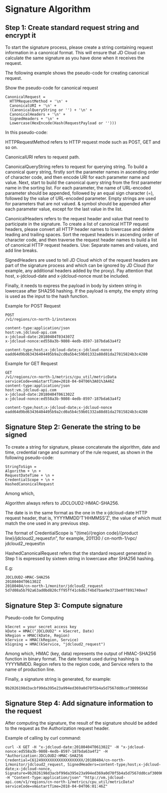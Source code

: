 # Signature Algorithm #
## Step 1: Create standard request string and encrypt it ##
To start the signature process, please create a string containing request information in a canonical format. This will ensure that JD Cloud can calculate the same signature as you have done when it receives the request. 

The following example shows the pseudo-code for creating canonical request.

Show the pseudo-code for canonical request

 

	CanonicalRequest =
	  HTTPRequestMethod + '\n' +
	  CanonicalURI + '\n' +
	  (CanonicalQueryString or '') + '\n' +
	  CanonicalHeaders + '\n' +
	  SignedHeaders + '\n' +
	  Lowercase(HexEncode(Hash(RequestPayload or '')))


In this pseudo-code:

HTTPRequestMethod refers to HTTP request mode such as POST, GET and so on.

CanonicalURI refers to request path.

CanonicalQueryString refers to request for querying string. To build a canonical query string, firstly sort the parameter names in ascending order of character code, and then encode URI for each parameter name and value. Next, start to build the canonical query string from the first parameter name in the sorting list. For each parameter, the name of URL-encoded parameter should be appended, followed by an equal sign character (=), followed by the value of URL-encoded parameter. Empty strings are used for parameters that are not valued. & symbol should be appended after each parameter value, except for the last value in the list.

CanonicalHeaders refers to the request header and value that need to participate in the signature. To create a list of canonical HTTP request headers, please convert all HTTP header names to lowercase and delete leading and trailing spaces. Sort the request headers in ascending order of character code, and then traverse the request header names to build a list of canonical HTTP request headers. Use: Separate names and values, and add line breaks.

SignedHeaders are used to tell JD Cloud which of the request headers are part of the signature process and which can be ignored by JD Cloud (for example, any additional headers added by the proxy). Pay attention that host, x-jdcloud-date and x-jdcloud-nonce must be included.

Finally, it needs to express the payload in body by sixteen string in lowercase after SHA256 hashing. If the payload is empty, the empty string is used as the input to the hash function.

 

Example for POST Request

 
	POST
	/v1/regions/cn-north-1/instances 

	content-type:application/json
	host:vm.jdcloud-api.com
	x-jdcloud-date:20180404T034307Z
	x-jdcloud-nonce:ed558a3b-9808-4edb-8597-187bda63a4f2 	

	content-type;host;x-jdcloud-date;x-jdcloud-nonce
	eadd64d9bd63436404495b9a2cd0a5b4c59b01332a88d81da27815824b3c4280
 

Example for GET Request

	GET
	/v1/regions/cn-north-1/metrics/cpu_util/metricData
	serviceCode=vm&startTime=2018-04-04T06%3A01%3A46Z
	content-type:application/json
	host:vm.jdcloud-api.com
	x-jdcloud-date:20180404T061302Z
	x-jdcloud-nonce:ed558a3b-9808-4edb-8597-187bda63a4f2 
	
	content-type;host;x-jdcloud-date;x-jdcloud-nonce
	eadd64d9bd63436404495b9a2cd0a5b4c59b01332a88d81da27815824b3c4280
 

## Signature Step 2: Generate the string to be signed ##
To create a string for signature, please concatenate the algorithm, date and time, credential range and summary of the rule request, as shown in the following pseudo-code:

 
	StringToSign =
    Algorithm + \n +
    RequestDateTime + \n +
    CredentialScope + \n +
    HashedCanonicalRequest

Among which,
 

Algorithm always refers to JDCLOUD2-HMAC-SHA256.

The date is in the same format as the one in the x-jdcloud-date HTTP request header, that is, YYYYMMDD'T'HHMMSS'Z', the value of which must match the one used in any previous step.

The format of CredentialScope is ”{time}/{region code}/{product line}/jdcloud2_request\n”, for example, 201130 / cn-north-1/vpc/ jdcloud2_request\n

HashedCanonicalRequest refers that the standard request generated in Step 1 is expressed by sixteen string in lowercase after SHA256 hashing.

E.g:

	JDCLOUD2-HMAC-SHA256
	20180404T061302Z
	20180404/cn-north-1/monitor/jdcloud2_request
	5d7d08a5b792a63ad0bd820cff95ff41c6dbcf4bd7bae9e371be0ff891740ee7
 

## Signature Step 3: Compute signature ##
Pseudo-code for Computing

	kSecret = your secret access key
	kDate = HMAC("JDCLOUD2" + kSecret, Date)
	kRegion = HMAC(kDate, Region)
	kService = HMAC(kRegion, Service)
	kSigning = HMAC(kService, "jdcloud2_request")


Among which, HMAC (key, data) represents the output of HMAC-SHA256 function in binary format. The date format used during hashing is YYYYMMDD. Region refers to the region code, and Service refers to the name of production line.

Finally, a signature string is generated, for example:

	9b2026198d3acbf99da395e23a994ed369a0d70f5b4a5d7567dd0caf3009656d

 

## Signature Step 4: Add signature information to the request ##
After computing the signature, the result of the signature should be added to the request as the Authorization request header.

Example of calling by curl command:

	curl -X GET -H "x-jdcloud-date:20180404T061302Z" -H "x-jdcloud-nonce:ed558a3b-9808-4edb-8597-187bda63a4f2" -H "Authorization:JDCLOUD2-HMAC-SHA256 Credential=C61249XXXXXXXXXXXXXXXXXX/20180404/cn-north-1/monitor/jdcloud2_request, SignedHeaders=content-type;host;x-jdcloud-date;x-jdcloud-nonce, Signature=9b2026198d3acbf99da395e23a994ed369a0d70f5b4a5d7567dd0caf3009656d" -H "Content-Type:application/json" "http://vm.jdcloud-api.com/v1/regions/cn-north-1/metrics/cpu_util/metricData?serviceCode=vm&startTime=2018-04-04T06:01:46Z"

